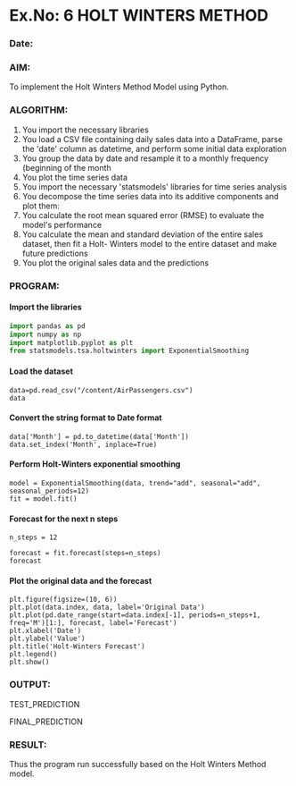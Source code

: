# Ex.No: 6               HOLT WINTERS METHOD
### Date: 



### AIM:
To implement the Holt Winters Method Model using Python.

### ALGORITHM:
1. You import the necessary libraries
2. You load a CSV file containing daily sales data into a DataFrame, parse the 'date' column as
datetime, and perform some initial data exploration
3. You group the data by date and resample it to a monthly frequency (beginning of the month
4. You plot the time series data
5. You import the necessary 'statsmodels' libraries for time series analysis
6. You decompose the time series data into its additive components and plot them:
7. You calculate the root mean squared error (RMSE) to evaluate the model's performance
8. You calculate the mean and standard deviation of the entire sales dataset, then fit a Holt-
Winters model to the entire dataset and make future predictions
9. You plot the original sales data and the predictions
### PROGRAM:
#### Import the libraries
```python
import pandas as pd
import numpy as np
import matplotlib.pyplot as plt
from statsmodels.tsa.holtwinters import ExponentialSmoothing
```
#### Load the dataset
```
data=pd.read_csv("/content/AirPassengers.csv")
data
```
#### Convert the string format to Date format
```
data['Month'] = pd.to_datetime(data['Month'])
data.set_index('Month', inplace=True)
```
#### Perform Holt-Winters exponential smoothing
```
model = ExponentialSmoothing(data, trend="add", seasonal="add", seasonal_periods=12)
fit = model.fit()
```
#### Forecast for the next n steps
```
n_steps = 12  

forecast = fit.forecast(steps=n_steps)
forecast
```
#### Plot the original data and the forecast
```
plt.figure(figsize=(10, 6))
plt.plot(data.index, data, label='Original Data')
plt.plot(pd.date_range(start=data.index[-1], periods=n_steps+1, freq='M')[1:], forecast, label='Forecast')
plt.xlabel('Date')
plt.ylabel('Value')
plt.title('Holt-Winters Forecast')
plt.legend()
plt.show()
```

### OUTPUT:


TEST_PREDICTION



FINAL_PREDICTION

### RESULT:
Thus the program run successfully based on the Holt Winters Method model.
